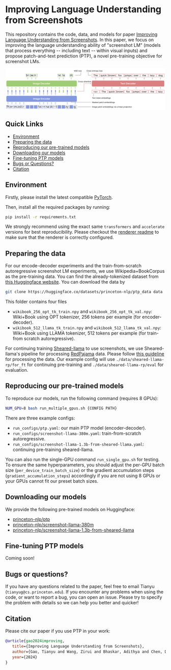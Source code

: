 # Improving Language Understanding from Screenshots

This repository contains the code, data, and models for paper [Improving Language Understanding from Screenshots](https://arxiv.org/abs/2402.14073). In this paper, we focus on improving the language understanding ability of "screenshot LM" (models that process everything -- including text -- within visual inputs) and propose patch-and-text prediction (PTP), a novel pre-training objective for screenshot LMs. 

![Illustration for PTP](imgs/ptp.png)


## Quick Links

  - [Environment](#environment)
  - [Preparing the data](#preparing-the-data)
  - [Reproducing our pre-trained models](#reproducing-our-pre-trained-models)
  - [Downloading our models](#downloading-our-models)
  - [Fine-tuning PTP models](#fine-tuning-ptp-models)
  - [Bugs or Questions?](#bugs-or-questions)
  - [Citation](#citation)


## Environment

Firstly, please install the latest compatible [PyTorch](https://pytorch.org).

Then, install all the required packages by running:
```bash
pip install -r requirements.txt
```

We strongly recommend using the exact same `transformers` and `accelerate` versions for best reproducibility. Please checkout the [renderer readme](./rendering/src) to make sure that the renderer is correctly configured. 


## Preparing the data

For our encode-decoder experiments and the train-from-scratch autoregressive screenshot LM experiments, we use Wikipedia+BookCorpus as the pre-training data. You can find the already-tokenized dataset from [this Huggingface website](https://huggingface.co/datasets/princeton-nlp/ptp_data). You can download the data by
```bash
git clone https://huggingface.co/datasets/princeton-nlp/ptp_data data
```
This folder contains four files
* `wikibook_256_opt_tk_train.npy` and `wikibook_256_opt_tk_val.npy`: Wiki+Book using OPT tokenizer, 256 tokens per example (for encoder-decoder).
* `wikibook_512_llama_tk_train.npy` and `wikibook_512_llama_tk_val.npy`: Wiki+Book using LLAMA tokenizer, 512 tokens per example (for train-from scratch autoregressive).

For continuing training [Sheared-llama](https://github.com/princeton-nlp/LLM-Shearing) to use screenshots, we use Sheared-llama's pipeline for processing [RedPajama](https://huggingface.co/datasets/togethercomputer/RedPajama-Data-1T) data. Please follow [this guideline](https://github.com/princeton-nlp/LLM-Shearing/tree/main/llmshearing/data) for processing the data. Our example config will use `./data/sheared-llama-rp/for_ft` for continuing pre-training and `./data/sheared-llama-rp/eval` for evaluation.


## Reproducing our pre-trained models


To reproduce our models, run the following command (requires 8 GPUs):
```bash
NUM_GPU=8 bash run_multiple_gpus.sh {CONFIG PATH}
```
There are three example configs:
* `run_configs/ptp.yaml`: our main PTP model (encoder-decoder).
* `run_configs/screenshot-llama-380m.yaml`: train-from-scratch autoregressive.
* `run_configs/screenshot-llama-1.3b-from-sheared-llama.yaml`: continuing pre-training sheared-llama.

You can also run the single-GPU command `run_single_gpu.sh` for testing. To ensure the same hyperparameters, you should adjust the per-GPU batch size (`per_device_train_batch_size`) or the gradient accumulation steps (`gradient_accumulation_steps`) accordingly if you are not using 8 GPUs or your GPUs cannot fit our preset batch sizes.

## Downloading our models

We provide the following pre-trained models on Huggingface:

* [princeton-nlp/ptp](https://huggingface.co/princeton-nlp/ptp)
* [princeton-nlp/screenshot-llama-380m](https://huggingface.co/princeton-nlp/screenshot-llama-380m)
* [princeton-nlp/screenshot-llama-1.3b-from-sheared-llama](https://huggingface.co/princeton-nlp/screenshot-llama-1.3b-from-sheared-llama)

## Fine-tuning PTP models

Coming soon!

## Bugs or questions?

If you have any questions related to the paper, feel free to email Tianyu (`tianyug@cs.princeton.edu`). If you encounter any problems when using the code, or want to report a bug, you can open an issue. Please try to specify the problem with details so we can help you better and quicker!

## Citation

Please cite our paper if you use PTP in your work:

```bibtex
@article{gao2024improving,
   title={Improving Language Understanding from Screenshots},
   author={Gao, Tianyu and Wang, Zirui and Bhaskar, Adithya and Chen, Danqi},
   year={2024}
}
```

